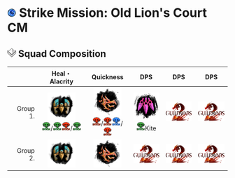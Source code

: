 # <img src="../_image/strike mission/20px-Strike_Mission_(map_icon).png" width="20" height="20" title="Strike Mission" alt=""></img> Strike Mission: Old Lion's Court CM

## <img src="../_image/squad/Commander_tag_(white).png" width="20" height="20" title="Squad Tag" alt=""></img> Squad Composition
|           | Heal・Alacrity | Quickness | DPS | DPS | DPS |
|----------:|:--------------:|:---------:|:---:|:---:|:---:|
|  Group 1. |<img src="../_image/profession/Mechanist_icon_(highres).png" width="64" height="64" title="Heal Alacrity Mechanist" alt=""></img><br><img src="../_image/strike mission/old lion's court/Arsenite.png" width="20" height="20" title="Arsenite" alt=""></img>/<img src="../_image/strike mission/old lion's court/Arsenite.png" width="20" height="20" title="Arsenite" alt=""></img><img src="../_image/strike mission/old lion's court/Vermilion.png" width="20" height="20" title="Vermilion" alt=""></img>/<img src="../_image/strike mission/old lion's court/Arsenite.png" width="20" height="20" title="Arsenite" alt=""></img>|<img src="../_image/profession/Herald_icon_(highres).png" width="64" height="64" title="Quickness Herald" alt=""></img><br><img src="../_image/strike mission/old lion's court/Vermilion.png" width="20" height="20" title="Vermilion" alt=""></img>/<img src="../_image/strike mission/old lion's court/Vermilion.png" width="20" height="20" title="Vermilion" alt=""></img><img src="../_image/strike mission/old lion's court/Indigo.png" width="20" height="20" title="Indigo" alt=""></img>/<img src="../_image/strike mission/old lion's court/Vermilion.png" width="20" height="20" title="Vermilion" alt=""></img>|<img src="../_image/profession/Virtuoso_icon_(highres).png" width="64" height="64" title="Virtuoso" alt=""></img><br><img src="../_image/strike mission/old lion's court/Arsenite.png" width="20" height="20" title="Arsenite" alt=""></img>Kite|<img src="../_image/general/GW2Logo_new.png" width="64" height="45" title="DPS" alt=""></img>|<img src="../_image/general/GW2Logo_new.png" width="64" height="45" title="DPS" alt=""></img>|
|  Group 2. |<img src="../_image/profession/Mechanist_icon_(highres).png" width="64" height="64" title="Heal Alacrity Mechanist" alt=""></img>|<img src="../_image/profession/Herald_icon_(highres).png" width="64" height="64" title="Quickness Herald" alt=""></img>|<img src="../_image/general/GW2Logo_new.png" width="64" height="45" title="DPS" alt=""></img>|<img src="../_image/general/GW2Logo_new.png" width="64" height="45" title="DPS" alt=""></img>|<img src="../_image/general/GW2Logo_new.png" width="64" height="45" title="DPS" alt=""></img>|

<br>
